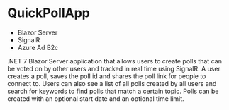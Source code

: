 # QuickPollApp

- Blazor Server
- SignalR
- Azure Ad B2c

.NET 7 Blazor Server application that allows users to create polls that can be voted on by other users and tracked in real time using SignalR. A user creates a poll, saves the poll id and shares the poll link for people to connect to. Users can also see a list of all polls created by all users and search for keywords to find polls that match a certain topic. Polls can be created with an optional start date and an optional time limit.
